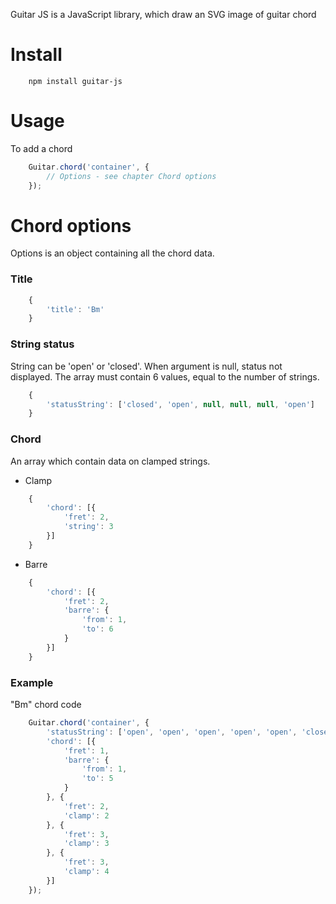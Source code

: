 Guitar JS is a JavaScript library, which draw an SVG image of guitar 
chord

# Install

```
    npm install guitar-js
```

# Usage

To add a chord

```javascript
    Guitar.chord('container', {
        // Options - see chapter Chord options
    });
```

# Chord options

Options is an object containing all the chord data.

### Title

```javascript
    {
        'title': 'Bm'
    }    
```

### String status

String can be 'open' or 'closed'. When argument is null, status not 
displayed. The array must contain 6 values, equal 
to the number of strings.

```javascript
    {
        'statusString': ['closed', 'open', null, null, null, 'open']
    }    
```

### Chord

An array which contain data on clamped strings. 

* Clamp

```javascript
    {
        'chord': [{
            'fret': 2,
            'string': 3
        }]
    }    
```

* Barre

```javascript
    {
        'chord': [{
            'fret': 2,
            'barre': {
                'from': 1,
                'to': 6
            }
        }]
    }    
```

### Example

"Bm" chord code

```javascript
    Guitar.chord('container', {
        'statusString': ['open', 'open', 'open', 'open', 'open', 'closed'],
        'chord': [{
            'fret': 1,
            'barre': {
                'from': 1,
                'to': 5
            }
        }, {
            'fret': 2,
            'clamp': 2
        }, {
            'fret': 3,
            'clamp': 3
        }, {
            'fret': 3,
            'clamp': 4
        }]
    }); 
```